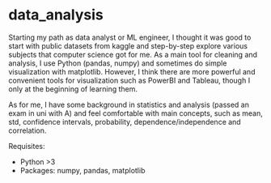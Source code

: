 # data_analysis
Starting my path as data analyst or ML engineer, I thought it was good to start with public datasets from kaggle and step-by-step explore various subjects that computer
science got for me. As a main tool for cleaning and analysis, I use Python (pandas, numpy) and sometimes do simple visualization with matplotlib. However, I think there
are more powerful and convenient tools for visualization such as PowerBI and Tableau, though I only at the beginning of learning them.

As for me, I have some background in statistics and analysis (passed an exam in uni with A) and feel comfortable with main concepts, such as mean, std, confidence
intervals, probability, dependence/independence and correlation. 

Requisites: 
- Python >3
- Packages: numpy, pandas, matplotlib
